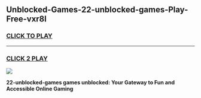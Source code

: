
## Unblocked-Games-22-unblocked-games-Play-Free-vxr8l
<h3>
<a href="https://premium76.site?title=22-unblocked-games&ref=17A">CLICK TO PLAY</a></h3>
<hr>

<h3>
<a href="https://premium76.site?title=22-unblocked-games&ref=17A">CLICK 2 PLAY</a>
  
</h3>

<a href="https://premium76.site?title=22-unblocked-games&ref=17A"><img src="https://clearcache.store/games.png"></a>


**22-unblocked-games games unblocked: Your Gateway to Fun and Accessible Online Gaming**
